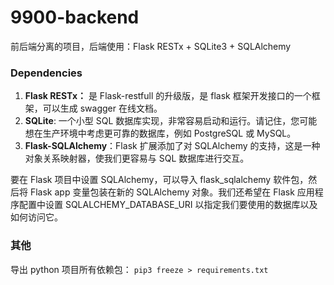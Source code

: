 # 9900-backend
前后端分离的项目，后端使用：Flask RESTx + SQLite3 + SQLAlchemy

### Dependencies
1. **Flask RESTx：** 是 Flask-restfull 的升级版，是 flask 框架开发接口的一个框架，可以生成 swagger 在线文档。
2. **SQLite**: 一个小型 SQL 数据库实现，非常容易启动和运行。请记住，您可能想在生产环境中考虑更可靠的数据库，例如 PostgreSQL 或 MySQL。
3. **Flask-SQLAlchemy**：Flask 扩展添加了对 SQLAlchemy 的支持，这是一种对象关系映射器，使我们更容易与 SQL 数据库进行交互。


要在 Flask 项目中设置 SQLAlchemy，可以导入 flask_sqlalchemy 软件包，然后将 Flask app 变量包装在新的 SQLAlchemy 对象。我们还希望在 Flask 应用程序配置中设置 SQLALCHEMY_DATABASE_URI 以指定我们要使用的数据库以及如何访问它。

### 其他
导出 python 项目所有依赖包： `pip3 freeze > requirements.txt `